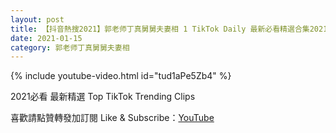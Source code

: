 ```yaml
---
layout: post
title: 【抖音熱搜2021】郭老师丁真舅舅夫妻相 1 TikTok Daily 最新必看精選合集2021 01 15
date: 2021-01-15
category: 郭老师丁真舅舅夫妻相
---
```


{% include youtube-video.html id="tud1aPe5Zb4" %}

2021必看 最新精選 Top TikTok Trending Clips

喜歡請點贊轉發加訂閱 Like & Subscribe：[YouTube](https://www.youtube.com/channel/UCAoR7VcanIPd04uEq_GIylA/videos)


